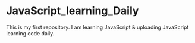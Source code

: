 # JavaScript_learning_Daily
This is my first repository. I am learning JavaScript &amp; uploading JavaScript learning code daily.
